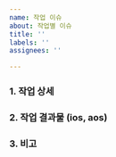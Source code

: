```yaml
---
name: 작업 이슈
about: 작업별 이슈
title: ''
labels: ''
assignees: ''

---
```


### 1. 작업 상세

### 2. 작업 결과물 (ios, aos)

### 3. 비고
